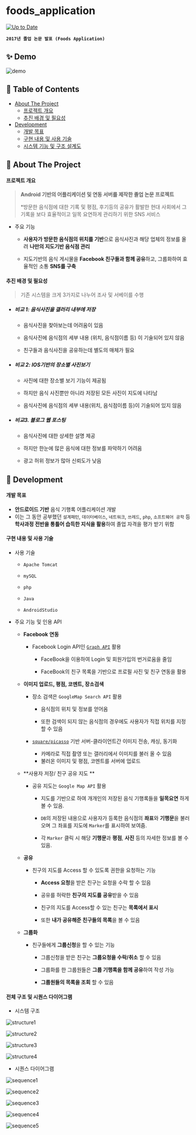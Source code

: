 # foods_application

[![Up to Date](https://github.com/ikatyang/emoji-cheat-sheet/workflows/Up%20to%20Date/badge.svg)](https://github.com/ikatyang/emoji-cheat-sheet/actions?query=workflow%3A"Up+to+Date")

**`2017년 졸업 논문 발표 (Foods Application)`**

## ✨ Demo

![demo](https://github.com/ksw19627/foods_application/blob/main/documents/images/demo.gif)

## :scroll: Table of Contents

  * [About The Project](#---about-the-project)
    - [프로젝트 개요](#-------)
    - [추진 배경 및 필요성](#-----------)    
  * [Development](#-blue-book--development)
    - [개발 목표](#-----)
    - [구현 내용 및 사용 기술](#-------------)
    - [시스템 기능 및 구조 설계도](#---------------)



## 🚀 About The Project

#### 프로젝트 개요

> **Android 기반의 어플리케이션 및 연동 서버를 제작한 졸업 논문 프로젝트**
>
> *방문한 음식점에 대한 기록 및 평점, 후기등의 공유가 활발한 현대 사회에서 그 기록을 보다 효율적이고 일목 요연하게 관리하기 위한 SNS 서비스 



* 주요 기능

  * **사용자가 방문한 음식점의 위치를 기반**으로 음식사진과 해당 업체의 정보를 올려 **나만의 지도기반 음식점 관리**

  * 지도기반의 음식 게시물을 **Facebook 친구들과 함께 공유**하고, 그룹화하여 효율적인 소통 **SNS를 구축**





#### 추진 배경 및 필요성

> 기존 시스템을 크게 3가지로 나누어 조사 및 서베이를 수행

 

* ##### 비교 1: 음식사진을 갤러리 내부에 저장

  * 음식사진을 찾아보는데 어려움이 있음

  * 음식사진에 음식점의 세부 내용 (위치, 음식점이름 등) 이 기술되어 있지 않음

  * 친구들과 음식사진을 공유하는데 별도의 매체가 필요

    

* ##### 비교 2:  IOS기반의 장소별 사진보기

  - 사진에 대한 장소별 보기 기능이 제공됨

  - 하지만 음식 사진뿐만 아니라 저장된 모든 사진이 지도에 나타남

  - 음식사진에 음식점의 세부 내용(위치, 음식점이름 등)이 기술되어 있지 않음

    

* ##### 비교3. 블로그 웹 포스팅

  * 음식사진에 대한 상세한 설명 제공

  * 하지만 한눈에 많은 음식에 대한 정보를 파악하기 어려움

  * 광고 허위 정보가 많아 신뢰도가 낮음





## :blue_book: Development

#### 개발 목표

* **안드로이드 기반** 음식 기행록 어플리케이션 개발
* 이는 그 동안 공부했던 `설계패턴`, `데이터베이스`, `네트워크`, `쓰레드`, `php`, `소프트웨어 공학` 등 **학사과정 전반을 통틀어 습득한 지식을 활용**하여 졸업 자격을 평가 받기 위함





#### 구현 내용 및 사용 기술

* 사용 기술

  * `Apache Tomcat`

  * `mySQL`

  * `php`

  * `Java`

  * `AndroidStudio`



* 주요 기능 및 인용 API

  * **Facebook** **연동**

    * Facebook Login API인 [`Graph API`](https://github.com/facebook/facebook-android-sdk) 활용

      * FaceBook을 이용하여 Login 및 회원가입의 번거로움을 줄임

      * FaceBook의 친구 목록을 기반으로 프로필 사진 및 친구 연동을 활용

  

  * **이미지 업로드, 평점, 코멘트, 장소검색**

    * 장소 검색은 `GoogleMap Search API`  활용

      * 음식점의 위치 및 정보를 얻어옴

      * 또한 검색이 되지 않는 음식점의 경우에도 사용자가 직접 위치를 지정 할 수 있음

    * [`square/picasso`](https://github.com/square/picasso) 기반 서버-클라이언트간 이미지 전송, 캐싱, 동기화
      * 카메라로 직접 촬영 또는 갤러리에서 이미지를 불러 올 수 있음
      * 불러온 이미지 및 평점, 코멘트를 서버에 업로드

  

  * **사용자 저장/ 친구 공유 지도 **

    * 공유 지도는 `Google Map API` 활용 

      * 지도를 기반으로 하여 개개인의 저장된 음식 기행록들을 **일목요연** 하게 볼 수 있음.

      * `DB`의 저장된 내용으로 사용자가 등록한 음식점의 **좌표**와 **기행문**을 불러오며 그 좌표를 지도에 `Marker`를 표시하여 보여줌.

      * 각 `Marker` 클릭 시 해당 **기행문**과 **평점**, **사진** 등의 자세한 정보를 볼 수 있음.

  

  * **공유**

    * 친구의 지도를 Access 할 수 있도록 권한을 요청하는 기능 

      * **Access 요청**을 받은 친구는 요청을 수락 할 수 있음

      * 공유를 허락한 **친구의 지도를 공유**받을 수 있음

      * 친구의 지도를 Access할 수 있는 친구는 **목록에서 표시**

      * 또한 **내가 공유해준 친구들의 목록**을 볼 수 있음

  

  * **그룹화**

    * 친구들에게 **그룹신청**을 할 수 있는 기능

      * 그룹신청을 받은 친구는 **그룹요청을 수락/취소** 할 수 있음

      * 그룹화를 한 그룹원들은 **그룹 기행록을 함께 공유**하여 작성 가능

      * **그룹원들의 목록을 조회** 할 수 있음



#### 전체 구조 및 시퀀스 다이어그램

* 시스템 구조

![structure1](https://github.com/ksw19627/foods_application/blob/main/documents/images/foods_structure1.png)

![structure2](https://github.com/ksw19627/foods_application/blob/main/documents/images/foods_structure2.png)

![structure3](https://github.com/ksw19627/foods_application/blob/main/documents/images/foods_structure3.png)

![structure4](https://github.com/ksw19627/foods_application/blob/main/documents/images/foods_structure4.png)

  

* 시퀀스 다이어그램

![sequence1](https://github.com/ksw19627/foods_application/blob/main/documents/images/foods_sequence01.png)

![sequence2](https://github.com/ksw19627/foods_application/blob/main/documents/images/foods_sequence02.png)

![sequence3](https://github.com/ksw19627/foods_application/blob/main/documents/images/foods_sequence03.png)

![sequence4](https://github.com/ksw19627/foods_application/blob/main/documents/images/foods_sequence04.png)

![sequence5](https://github.com/ksw19627/foods_application/blob/main/documents/images/foods_sequence05.png)

​		
